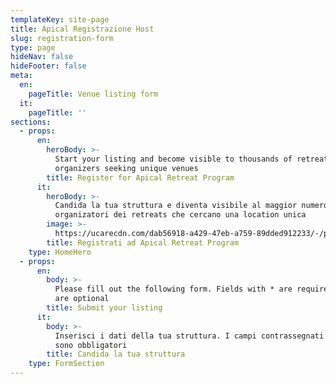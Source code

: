 ```yaml
---
templateKey: site-page
title: Apical Registrazione Host
slug: registration-form
type: page
hideNav: false
hideFooter: false
meta:
  en:
    pageTitle: Venue listing form
  it:
    pageTitle: ''
sections:
  - props:
      en:
        heroBody: >-
          Start your listing and become visible to thousands of retreat
          organizers seeking unique venues
        title: Register for Apical Retreat Program
      it:
        heroBody: >-
          Candida la tua struttura e diventa visibile al maggior numero dei
          organizatori dei retreats che cercano una location unica
        image: >-
          https://ucarecdn.com/dab56918-a429-47eb-a759-89dded912233/-/preview/-/enhance/60/
        title: Registrati ad Apical Retreat Program
    type: HomeHero
  - props:
      en:
        body: >-
          Please fill out the following form. Fields with * are required, others
          are optional
        title: Submit your listing
      it:
        body: >-
          Inserisci i dati della tua struttura. I campi contrassegnati con *
          sono obbligatori
        title: Candida la tua struttura
    type: FormSection
---
```


